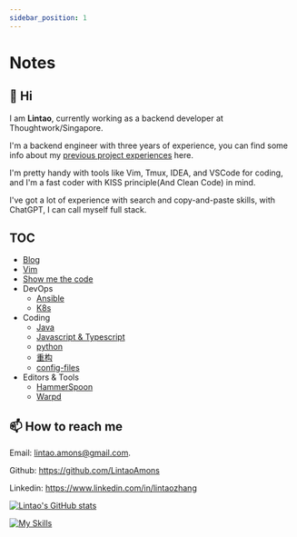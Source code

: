 ```yaml
---
sidebar_position: 1
---
```


# Notes

## 👋 Hi

I am **Lintao**, currently working as a backend developer at Thoughtwork/Singapore.

I'm a backend engineer with three years of experience, you can find some info about my [previous project experiences](./project-experiences.md) here.

I'm pretty handy with tools like Vim, Tmux, IDEA, and VSCode for coding, and I'm a fast coder with KISS principle(And Clean Code) in mind.

I've got a lot of experience with search and copy-and-paste skills, with ChatGPT, I can call myself full stack.

## TOC

- [Blog](https://lintao-index.pages.dev/blog)
- [Vim](./Vim/index.md)
- [Show me the code](./show-me-the-code.md)
- DevOps
  - [Ansible](./DevOps/Ansible/index.md)
  - [K8s](./DevOps/K8s/index.md)
- Coding
  - [Java](./Coding/Java/index.md)
  - [Javascript & Typescript](./Coding/js-ts/index.md)
  - [python](./Coding/python/index.md)
  - [重构](/docs/category/refactor)
  - [config-files](/docs/category/config-files)
- Editors & Tools
  - [HammerSpoon](./Terminal/HammerSpoon/intro.md)
  - [Warpd](./Editor-and-Tools/warpd.md)


## 📫 How to reach me

Email: [lintao.amons@gmail.com](mailto:lintao.amons@gmail.com).

Github: https://github.com/LintaoAmons

Linkedin: https://www.linkedin.com/in/lintaozhang

[![Lintao's GitHub stats](https://github-readme-stats.vercel.app/api?username=LintaoAmons)](https://github.com/LintaoAmons/github-readme-stats)

[![My Skills](https://skillicons.dev/icons?i=java,kotlin,spring,vim,kubernetes,docker,aws,bash,python,lua,go,js,ts,react,html,css,jenkins,postgres,mysql,mongodb)](https://skillicons.dev)
